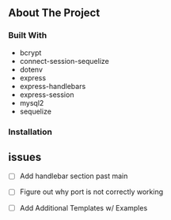 <!-- ABOUT THE PROJECT -->
## About The Project


### Built With

* bcrypt
* connect-session-sequelize
* dotenv
* express
* express-handlebars
* express-session
* mysql2
* sequelize



<!-- GETTING STARTED -->

### Installation

<!-- Issues -->
## issues

- [ ] Add handlebar section past main
- [ ] Figure out why port is not correctly working
- [ ] Add Additional Templates w/ Examples

